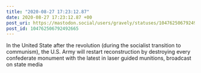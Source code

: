 ```yaml
---
title: "2020-08-27 17:23:12.87"
date: 2020-08-27 17:23:12.87 +00
post_uri: https://mastodon.social/users/gravely/statuses/104762506792492665
post_id: 104762506792492665
---
```

In the United State after the revolution (during the socialist transition to communism), the U.S. Army will restart reconstruction by destroying every confederate monument with the latest in laser guided munitions, broadcast on state media


